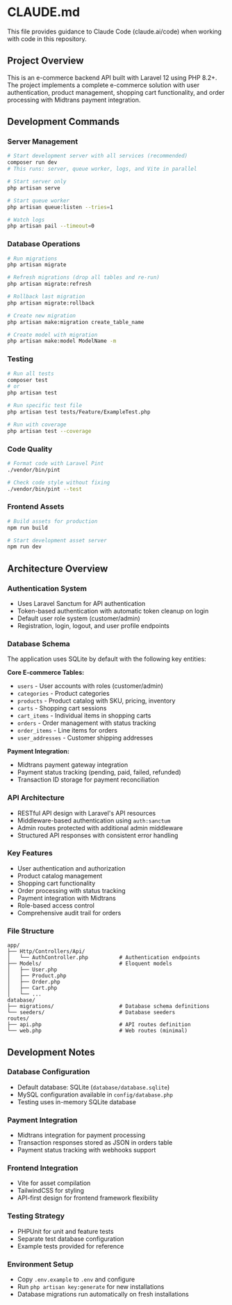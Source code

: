 # CLAUDE.md

This file provides guidance to Claude Code (claude.ai/code) when working with code in this repository.

## Project Overview

This is an e-commerce backend API built with Laravel 12 using PHP 8.2+. The project implements a complete e-commerce solution with user authentication, product management, shopping cart functionality, and order processing with Midtrans payment integration.

## Development Commands

### Server Management
```bash
# Start development server with all services (recommended)
composer run dev
# This runs: server, queue worker, logs, and Vite in parallel

# Start server only
php artisan serve

# Start queue worker
php artisan queue:listen --tries=1

# Watch logs
php artisan pail --timeout=0
```

### Database Operations
```bash
# Run migrations
php artisan migrate

# Refresh migrations (drop all tables and re-run)
php artisan migrate:refresh

# Rollback last migration
php artisan migrate:rollback

# Create new migration
php artisan make:migration create_table_name

# Create model with migration
php artisan make:model ModelName -m
```

### Testing
```bash
# Run all tests
composer test
# or
php artisan test

# Run specific test file
php artisan test tests/Feature/ExampleTest.php

# Run with coverage
php artisan test --coverage
```

### Code Quality
```bash
# Format code with Laravel Pint
./vendor/bin/pint

# Check code style without fixing
./vendor/bin/pint --test
```

### Frontend Assets
```bash
# Build assets for production
npm run build

# Start development asset server
npm run dev
```

## Architecture Overview

### Authentication System
- Uses Laravel Sanctum for API authentication
- Token-based authentication with automatic token cleanup on login
- Default user role system (customer/admin)
- Registration, login, logout, and user profile endpoints

### Database Schema
The application uses SQLite by default with the following key entities:

**Core E-commerce Tables:**
- `users` - User accounts with roles (customer/admin)
- `categories` - Product categories
- `products` - Product catalog with SKU, pricing, inventory
- `carts` - Shopping cart sessions
- `cart_items` - Individual items in shopping carts
- `orders` - Order management with status tracking
- `order_items` - Line items for orders
- `user_addresses` - Customer shipping addresses

**Payment Integration:**
- Midtrans payment gateway integration
- Payment status tracking (pending, paid, failed, refunded)
- Transaction ID storage for payment reconciliation

### API Architecture
- RESTful API design with Laravel's API resources
- Middleware-based authentication using `auth:sanctum`
- Admin routes protected with additional admin middleware
- Structured API responses with consistent error handling

### Key Features
- User authentication and authorization
- Product catalog management
- Shopping cart functionality
- Order processing with status tracking
- Payment integration with Midtrans
- Role-based access control
- Comprehensive audit trail for orders

### File Structure
```
app/
├── Http/Controllers/Api/
│   └── AuthController.php          # Authentication endpoints
├── Models/                         # Eloquent models
│   ├── User.php
│   ├── Product.php
│   ├── Order.php
│   ├── Cart.php
│   └── ...
database/
├── migrations/                     # Database schema definitions
└── seeders/                        # Database seeders
routes/
├── api.php                         # API routes definition
└── web.php                         # Web routes (minimal)
```

## Development Notes

### Database Configuration
- Default database: SQLite (`database/database.sqlite`)
- MySQL configuration available in `config/database.php`
- Testing uses in-memory SQLite database

### Payment Integration
- Midtrans integration for payment processing
- Transaction responses stored as JSON in orders table
- Payment status tracking with webhooks support

### Frontend Integration
- Vite for asset compilation
- TailwindCSS for styling
- API-first design for frontend framework flexibility

### Testing Strategy
- PHPUnit for unit and feature tests
- Separate test database configuration
- Example tests provided for reference

### Environment Setup
- Copy `.env.example` to `.env` and configure
- Run `php artisan key:generate` for new installations
- Database migrations run automatically on fresh installations